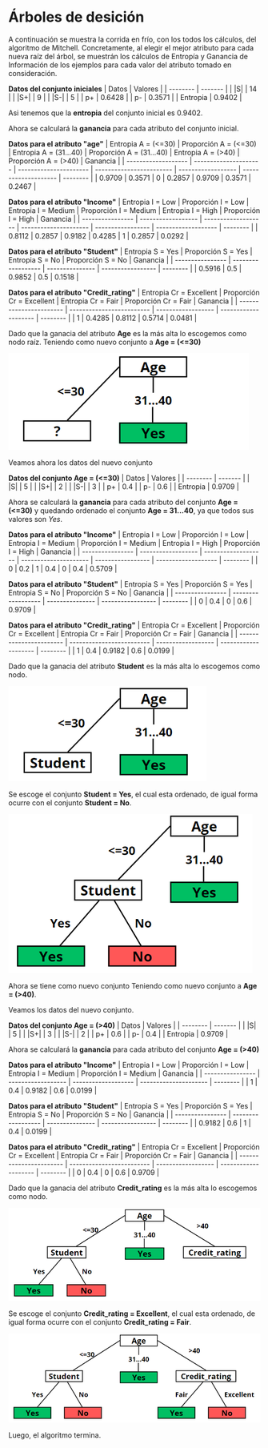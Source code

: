 # Árboles de desición

A continuación se muestra la corrida en frío, con los todos los cálculos, del algoritmo de Mitchell. Concretamente, al elegir el mejor atributo para cada nueva raíz del árbol, se muestrán los cálculos de Entropía y Ganancia de Información de los ejemplos para cada valor del atributo tomado en consideración.

**Datos del conjunto iniciales**
| Datos    | Valores |
| -------- | ------- |
| \|S\|    | 14      |
| \|S+\|   | 9       |
| \|S-\|   | 5       |
| p+       | 0.6428  |
| p-       | 0.3571  |
| Entropia | 0.9402  |

Asi tenemos que la **entropia** del conjunto inicial es 0.9402.

Ahora se calculará la **ganancia** para cada atributo del conjunto inicial.

**Datos para el atributo "age"**
| Entropia A = (<=30) | Proporción A = (<=30) | Entropia A = (31...40) | Proporción A = (31...40) | Entropia A = (>40) | Proporción A = (>40) | Ganancia |
| ------------------- | --------------------- | ---------------------- | ------------------------ | ------------------ | -------------------- | -------- |
| 0.9709              | 0.3571                | 0                      | 0.2857                   | 0.9709             | 0.3571               | 0.2467   |

**Datos para el atributo "Income"**
| Entropia I = Low | Proporción I = Low | Entropia I = Medium | Proporción I = Medium | Entropia I = High | Proporción I = High | Ganancia |
| ---------------- | ------------------ | ------------------- | --------------------- | ----------------- | ------------------- | -------- |
| 0.8112           | 0.2857             | 0.9182              | 0.4285                | 1                 | 0.2857              | 0.0292   |

**Datos para el atributo "Student"**
| Entropia S = Yes | Proporción S = Yes | Entropia S = No | Proporción S = No | Ganancia |
| ---------------- | ------------------ | --------------- | ----------------- | -------- |
| 0.5916           | 0.5                | 0.9852          | 0.5               | 0.1518   |

**Datos para el atributo "Credit_rating"**
| Entropia Cr = Excellent | Proporción Cr = Excellent | Entropia Cr = Fair | Proporción Cr = Fair | Ganancia |
| ----------------------- | ------------------------- | ------------------ | -------------------- | -------- |
| 1                       | 0.4285                    | 0.8112             | 0.5714               | 0.0481   |

Dado que la ganacia del atributo **Age** es la más alta lo escogemos como nodo raíz. Teniendo como nuevo conjunto
a **Age = (<=30)**

![Arbol 1](Imagenes/Ima_1.png)

Veamos ahora los datos del nuevo conjunto

**Datos del conjunto Age = (<=30)**
| Datos    | Valores |
| -------- | ------- |
| \|S\|    | 5       |
| \|S+\|   | 2       |
| \|S-\|   | 3       |
| p+       | 0.4     |
| p-       | 0.6     |
| Entropia | 0.9709  |

Ahora se calculará la **ganancia** para cada atributo del conjunto **Age = (<=30)** y quedando ordenado el conjunto **Age = 31...40**, ya que todos sus valores son *Yes*.

**Datos para el atributo "Income"**
| Entropia I = Low | Proporción I = Low | Entropia I = Medium | Proporción I = Medium | Entropia I = High | Proporción I = High | Ganancia |
| ---------------- | ------------------ | ------------------- | --------------------- | ----------------- | ------------------- | -------- |
| 0                | 0.2                | 1                   | 0.4                   | 0                 | 0.4                 | 0.5709   |

**Datos para el atributo "Student"**
| Entropia S = Yes | Proporción S = Yes | Entropia S = No | Proporción S = No | Ganancia |
| ---------------- | ------------------ | --------------- | ----------------- | -------- |
| 0                | 0.4                | 0               | 0.6               | 0.9709   |

**Datos para el atributo "Credit_rating"**
| Entropia Cr = Excellent | Proporción Cr = Excellent | Entropia Cr = Fair | Proporción Cr = Fair | Ganancia |
| ----------------------- | ------------------------- | ------------------ | -------------------- | -------- |
| 1                       | 0.4                       | 0.9182             | 0.6                  | 0.0199   |

Dado que la ganacia del atributo **Student** es la más alta lo escogemos como nodo.

![Arbol 2](Imagenes/Ima_2.png)

Se escoge el conjunto **Student = Yes**, el cual esta ordenado, de igual forma ocurre con el conjunto **Student = No**.

![Arbol 3](Imagenes/Ima_3.png)

Ahora se tiene como nuevo conjunto Teniendo como nuevo conjunto a **Age = (>40)**.

Veamos los datos del nuevo conjunto.

**Datos del conjunto Age = (>40)**
| Datos    | Valores |
| -------- | ------- |
| \|S\|    | 5       |
| \|S+\|   | 3       |
| \|S-\|   | 2       |
| p+       | 0.6     |
| p-       | 0.4     |
| Entropia | 0.9709  |

Ahora se calculará la **ganancia** para cada atributo del conjunto **Age = (>40)**

**Datos para el atributo "Income"**
| Entropia I = Low | Proporción I = Low | Entropia I = Medium | Proporción I = Medium | Ganancia |
| ---------------- | ------------------ | ------------------- | --------------------- | -------- |
| 1                | 0.4                | 0.9182              | 0.6                   | 0.0199   |

**Datos para el atributo "Student"**
| Entropia S = Yes | Proporción S = Yes | Entropia S = No | Proporción S = No | Ganancia |
| ---------------- | ------------------ | --------------- | ----------------- | -------- |
| 0.9182           | 0.6                | 1               | 0.4               | 0.0199   |

**Datos para el atributo "Credit_rating"**
| Entropia Cr = Excellent | Proporción Cr = Excellent | Entropia Cr = Fair | Proporción Cr = Fair | Ganancia |
| ----------------------- | ------------------------- | ------------------ | -------------------- | -------- |
| 0                       | 0.4                       | 0                  | 0.6                  | 0.9709   |

Dado que la ganacia del atributo **Credit_rating** es la más alta lo escogemos como nodo.

![Arbol 4](Imagenes/Ima_4.png)

Se escoge el conjunto **Credit_rating = Excellent**, el cual esta ordenado, de igual forma ocurre con el conjunto **Credit_rating = Fair**.

![Arbol 5](Imagenes/Ima_5.png)

Luego, el algoritmo termina.